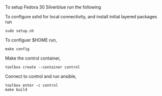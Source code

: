 To setup Fedora 30 Silverblue run the following

To configure sshd for local connectivity, and install initial
layered packages run

    sudo setup.sh

To configuer $HOME run,

    make config

Make the control container,

    toolbox create --container control

Connect to control and run ansible,

    toolbox enter -c control
    make build
